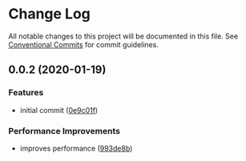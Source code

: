 # Change Log

All notable changes to this project will be documented in this file.
See [Conventional Commits](https://conventionalcommits.org) for commit guidelines.

## 0.0.2 (2020-01-19)


### Features

* initial commit ([0e9c01f](https://github.com/pangoo-design/pangoo-design/commit/0e9c01f95bca07dc86833dac885140eb5b860d60))


### Performance Improvements

* improves performance ([993de8b](https://github.com/pangoo-design/pangoo-design/commit/993de8b9d9cdaf4eb9f4f4f10b281d6172cca9d6))
